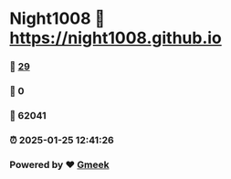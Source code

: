 # Night1008 :link: https://night1008.github.io 
### :page_facing_up: [29](https://night1008.github.io/tag.html) 
### :speech_balloon: 0 
### :hibiscus: 62041 
### :alarm_clock: 2025-01-25 12:41:26 
### Powered by :heart: [Gmeek](https://github.com/Meekdai/Gmeek)
